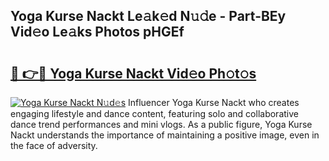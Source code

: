 ## Yoga Kurse Nackt Le𝚊k𝚎d N𝚞𝚍e - Part-BEy Vid𝚎o Le𝚊ks Photos pHGEf

# <h2><a href="http://fb75pgr.evod.top/?m=Yoga+Kurse+Nackt">🔗 👉🔴 Yoga Kurse Nackt Vid𝚎o Ph𝚘t𝚘s</a></h2>

[![Yoga Kurse Nackt N𝚞d𝚎s](https://i.imgur.com/8V9OHl7.gif)](http://fb75pgr.evod.top/?m=Yoga+Kurse+Nackt)
Influencer Yoga Kurse Nackt who creates engaging lifestyle and dance content, featuring solo and collaborative dance trend performances and mini vlogs. As a public figure, Yoga Kurse Nackt understands the importance of maintaining a positive image, even in the face of adversity. 
